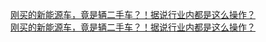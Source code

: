   
[刚买的新能源车，竟是辆二手车？！据说行业内都是这么操作？](http://www.dianyue.me/archives/879/k6tibt14ngqu5kac/)  
[刚买的新能源车，竟是辆二手车？！据说行业内都是这么操作？](http://www.dianyue.me/archives/457/x6zwmnap5jff421i/)